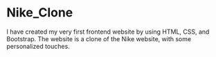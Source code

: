 # Nike_Clone
I have created my very first frontend website by using HTML, CSS, and Bootstrap. The website is a clone of the Nike website, with some personalized touches.
